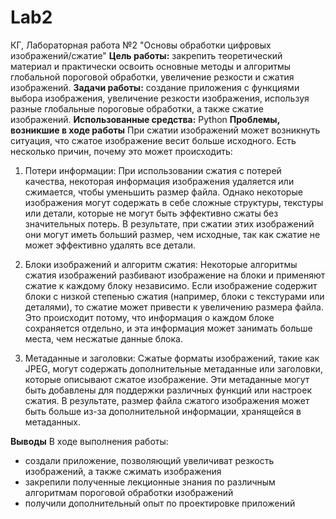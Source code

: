 # Lab2
КГ, Лабораторная работа №2 "Основы обработки цифровых изображений/сжатие" 
**Цель работы:**
закрепить теоретический материал и практически освоить основные методы и алгоритмы глобальной пороговой обработки, увеличение резкости и сжатия изображений.
**Задачи работы:**
создание приложения с функциями выбора изображения, увеличение резкости изображения, используя разные глобальные пороговые обработки, а также сжатие изображений.
**Использованные средства:**
Python
**Проблемы, возникшие в ходе работы**
При сжатии изображений может возникнуть ситуация, что сжатое изображение весит больше исходного. Есть несколько причин, почему это может происходить:

1. Потери информации: При использовании сжатия с потерей качества, некоторая информация изображения удаляется или сжимается, чтобы уменьшить размер файла. Однако некоторые изображения могут содержать в себе сложные структуры, текстуры или детали, которые не могут быть эффективно сжаты без значительных потерь. В результате, при сжатии этих изображений они могут иметь больший размер, чем исходные, так как сжатие не может эффективно удалять все детали.

2. Блоки изображений и алгоритм сжатия: Некоторые алгоритмы сжатия изображений разбивают изображение на блоки и применяют сжатие к каждому блоку независимо. Если изображение содержит блоки с низкой степенью сжатия (например, блоки с текстурами или деталями), то сжатие может привести к увеличению размера файла. Это происходит потому, что информация о каждом блоке сохраняется отдельно, и эта информация может занимать больше места, чем несжатые данные блока.

3. Метаданные и заголовки: Сжатые форматы изображений, такие как JPEG, могут содержать дополнительные метаданные или заголовки, которые описывают сжатое изображение. Эти метаданные могут быть добавлены для поддержки различных функций или настроек сжатия. В результате, размер файла сжатого изображения может быть больше из-за дополнительной информации, хранящейся в метаданных.

**Выводы**
В ходе выполнения работы:
- создали приложение, позволяющий увеличиват резкость изображений, а также сжимать изображения
- закрепили полученные лекционные знания по различным алгоритмам пороговой обработки изображений
- получили дополнительный опыт по проектировке приложений 
